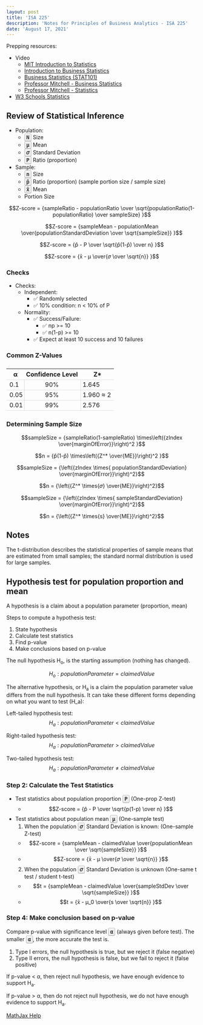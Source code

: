 ```yaml
---
layout: post
title: 'ISA 225'
description: 'Notes for Principles of Business Analytics - ISA 225'
date: 'August 17, 2021'
---
```




Prepping resources:
- Video
    - [MIT Introduction to Statistics](https://youtu.be/VPZD_aij8H0)
    - [Introduction to Business Statistics](https://youtu.be/-k0pZa201Ck)
    - [Business Statistics (STAT101)](https://www.youtube.com/playlist?list=PLIoU56kHru7dpu21RgSh6op2MgUgkRq3y)
    - [Professor Mitchell - Business Statistics](https://www.youtube.com/playlist?list=PLLMJU0Ac0_tZ1ax7kD3nluT8UZ9gRRopM)
    - [Professor Mitchell - Statistics](https://www.youtube.com/playlist?list=PLLMJU0Ac0_tYKwQke9WhEVwdV-yxjW2rt)
- [W3 Schools Statistics](https://www.w3schools.com/statistics/index.php)

## Review of Statistical Inference

- Population:
    - <kbd>N</kbd> Size
    - <kbd>μ</kbd> Mean
    - <kbd>𝜎</kbd> Standard Deviation
    - <kbd>P</kbd> Ratio (proportion) 
- Sample:
    - <kbd>n</kbd> Size
    - <kbd>p̂</kbd> Ratio (proportion) (sample portion size / sample size)
    - <kbd>x̄</kbd> Mean
    - Portion Size

$$Z-score = {sampleRatio - populationRatio \over \sqrt{populationRatio(1-populationRatio) \over sampleSize} }$$

$$Z-score = {sampleMean - populationMean \over{populationStandardDeviation \over \sqrt{sampleSize}} }$$

$$Z-score = {p̂ - P \over \sqrt{p̂(1-p̂) \over n} }$$

$$Z-score = {x̄ - μ \over{𝜎 \over \sqrt{n}} }$$

### Checks
- Checks:
	- Independent:
		- ✅ Randomly selected
		- ✅ 10% condition: n < 10% of P
	- Normality:
		- ✅ Success/Failure:
            - ✅ np >= 10
			- ✅ n(1-p) >= 10
		- ✅ Expect at least 10 success and 10 failures 

### Common Z-Values

| α    | Confidence Level | Z*        |
|------|:----------------:|-----------|
| 0.1  |        90%       | 1.645     |
| 0.05 |        95%       | 1.960 ≈ 2 |
| 0.01 |        99%       | 2.576     |

### Determining Sample Size

$$sampleSize = {sampleRatio(1-sampleRatio) \times\left({zIndex \over{marginOfError}}\right)^2 }$$

$$n = {p̂(1-p̂) \times\left({Z^* \over{ME}}\right)^2 }$$

$$sampleSize = {\left({zIndex \times{ populationStandardDeviation} \over{marginOfError}}\right)^2}$$

$$n = {\left({Z^* \times{𝜎} \over{ME}}\right)^2}$$

$$sampleSize = {\left({zIndex \times{ sampleStandardDeviation} \over{marginOfError}}\right)^2}$$

$$n = {\left({Z^* \times{s} \over{ME}}\right)^2}$$


## Notes

The t-distribution describes the statistical properties of sample means that are estimated from small samples; the standard normal distribution is used for large samples.

## Hypothesis test for population proportion and mean
A hypothesis is a claim about a population parameter (proportion, mean)

Steps to compute a hypothesis test:
1. State hypothesis
2. Calculate test statistics
3. Find p-value
4. Make conclusions based on p-value

The null hypothesis H<sub>o</sub>, is the starting assumption (nothing has changed).

$$H_o: populationParameter = claimedValue$$

The alternative hypothesis, or H<sub>a</sub> is a claim the population parameter value differs from the null hypothesis. It can take these different forms depending on what you want to test (H_a):

Left-tailed hypothesis test:  
$$H_a: populationParameter \lt claimedValue$$

Right-tailed hypothesis test:  
$$H_a: populationParameter \gt claimedValue$$

Two-tailed hypothesis test:  
$$H_a: populationParameter \neq claimedValue$$

### Step 2: Calculate the Test Statistics
- Test statistics about population proportion <kbd>P</kbd> (One-prop Z-test)
  - $$Z-score = {p̂ - P \over \sqrt{p(1-p) \over n} }$$
- Test statistics about population mean <kbd>μ</kbd> (One-sample test)
  1. When the population <kbd>𝜎</kbd> Standard Deviation is known: (One-sample Z-test)
    - $$Z-score = {sampleMean - claimedValue \over{populationMean \over \sqrt{sampleSize}} }$$
    - $$Z-score = {x̄ - μ \over{𝜎 \over \sqrt{n}} }$$
  2. When the population <kbd>𝜎</kbd> Standard Deviation is unknown (One-same t test / student t-test)
    - $$t = {sampleMean - claimedValue \over{sampleStdDev \over \sqrt{sampleSize}} }$$
    - $$t = {x̄ - μ_0 \over{s \over \sqrt{n}} }$$

### Step 4: Make conclusion based on p-value
Compare p-value with significance level <kbd>α</kbd> (always given before test). The smaller <kbd>α</kbd>, the more accurate the test is.

1. Type I errors, the null hypothesis is true, but we reject it (false negative)
2. Type II errors, the null hypothesis is false, but we fail to reject it (false positive)

If p-value < α, then reject null hypothesis, we have enough evidence to support H<sub>a</sub>.

If p-value > α, then do not reject null hypothesis, we do not have enough evidence to support H<sub>a</sub>.

<script type="text/x-mathjax-config">
MathJax.Hub.Config({
TeX: { equationNumbers: { autoNumber: "AMS" } }
});
</script>
<script type="text/javascript" async src="http://cdn.mathjax.org/mathjax/latest/MathJax.js?config=TeX-AMS-MML_HTMLorMML"></script>

<style>

tr {
    border-bottom: 1px solid #dddddd;
}

  td:first-child {
    border-right: 1px solid #d9d9d9;
    padding-right: 4px;
  }

    td:last-child {
    border-left: 1px solid #d9d9d9;
    padding-left: 4px;
  }

  td:nth-child(2), th:nth-child(2){
    padding-left: 4px;
  }

  table {
    table-layout: auto;
    width: 100%;
    border-spacing: 0px;
    border-collapse: collapse;
    margin: 25px 0;
  }

  .MathJax_Display, .MJXc-display, .MathJax_SVG_Display {
    overflow-x: auto;
    overflow-y: hidden;
}

kbd {
    background-color: #eee;
    border-radius: 3px;
    border: 1px solid #b4b4b4;
    box-shadow: 0 1px 1px rgba(0, 0, 0, .2), 0 2px 0 0 rgba(255, 255, 255, .7) inset;
    color: #333;
    display: inline-block;
    font-weight: 700;
    line-height: 1;
    padding: 2px 4px;
    white-space: nowrap;
}
</style>

[MathJax Help](https://math.meta.stackexchange.com/questions/5020/mathjax-basic-tutorial-and-quick-reference)